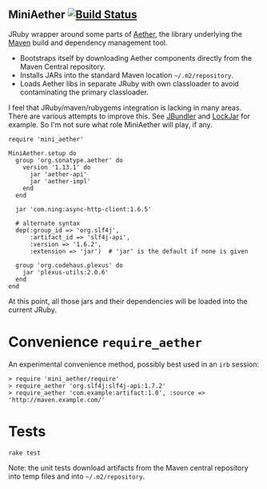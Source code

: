 MiniAether [![Build Status][travis-img]][travis-ci]
----------

[travis-img]: https://api.travis-ci.org/pmahoney/mini_aether.png
[travis-ci]: https://travis-ci.org/pmahoney/mini_aether

JRuby wrapper around some parts of
[Aether](http://eclipse.org/aether/), the library underlying the
[Maven](http://maven.apache.org/) build and dependency management
tool.

* Bootstraps itself by downloading Aether components directly from the
  Maven Central repository.
* Installs JARs into the standard Maven location `~/.m2/repository`.
* Loads Aether libs in separate JRuby with own classloader to avoid
  contaminating the primary classloader.

I feel that JRuby/maven/rubygems integration is lacking in many areas.
There are various attempts to improve this.  See
[JBundler](https://github.com/mkristian/jbundler) and
[LockJar](https://github.com/mguymon/lock_jar) for example.  So I'm
not sure what role MiniAether will play, if any.

    require 'mini_aether'

    MiniAether.setup do
      group 'org.sonatype.aether' do
        version '1.13.1' do
          jar 'aether-api'
          jar 'aether-impl'
        end
      end

      jar 'com.ning:async-http-client:1.6.5'

      # alternate syntax
      dep(:group_id => 'org.slf4j',
          :artifact_id => 'slf4j-api',
          :version => '1.6.2',
          :extension => 'jar')  # 'jar' is the default if none is given

      group 'org.codehaus.plexus' do
        jar 'plexus-utils:2.0.6'
      end
    end

At this point, all those jars and their dependencies will be loaded
into the current JRuby.

Convenience `require_aether`
===========================

An experimental convenience method, possibly best used in an `irb` session:

    > require 'mini_aether/require'
    > require_aether 'org.slf4j:slf4j-api:1.7.2'
    > require_aether 'com.example:artifact:1.0', :source => 'http://maven.example.com/'

Tests
=====

    rake test

Note: the unit tests download artifacts from the Maven central
repository into temp files and into `~/.m2/repository`.
